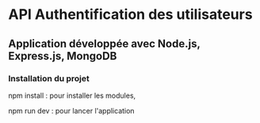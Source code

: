 # API Authentification des utilisateurs

## Application développée avec Node.js, Express.js, MongoDB

### Installation du projet

npm install : pour installer les modules,

npm run dev : pour lancer l'application